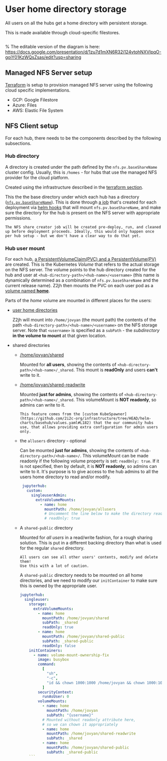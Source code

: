 # User home directory storage

All users on all the hubs get a home directory with persistent storage.

This is made available through cloud-specific filestores.

```{figure} ../../images/infrastructure-storage-layer.png
```

% The editable version of the diagram is here: https://docs.google.com/presentation/d/1zu7d1mXN6R32i124vtohNXVIpqO-goiY01KzWQsZsas/edit?usp=sharing

## Managed NFS Server setup

[Terraform](topic:terraform) is setup to provision managed NFS server using the following cloud specific implementations.

* GCP: Google Filestore
* Azure: Files
* AWS: Elastic File System

## NFS Client setup

For each hub, there needs to be the components described by the following subsections.

### Hub directory

A directory is created under the path defined by the `nfs.pv.baseShareName` cluster config.
Usually, this is `/homes` - for hubs that use the managed NFS provider for the cloud platform.

Created using the infrastructure described in the [terraform section](topic:terraform).


This the the base directory under which each hub has a directory ([`nfs.pv.baseShareName`](https://github.com/2i2c-org/infrastructure/tree/HEAD/helm-charts/basehub/values.yaml#L21)).
This is done through [a job](https://github.com/2i2c-org/infrastructure/tree/HEAD/helm-charts/basehub/templates/nfs-share-creator.yaml) that's created for each deployment via [helm hooks](https://helm.sh/docs/topics/charts_hooks/) that will mount `nfs.pv.baseShareName`, and make sure the directory for the hub is present on the NFS server with appropriate permissions.

  ```{note}
  The NFS share creator job will be created pre-deploy, run, and cleaned up before deployment proceeds. Ideally, this would only happen once per hub setup - but we don't have a clear way to do that yet.
  ```

### Hub user mount

For each hub, [a PersistentVolumeClaim(PVC) and a PersistentVolume(PV)](https://github.com/2i2c-org/infrastructure/tree/HEAD/helm-charts/basehub/templates/nfs.yaml) are created.
This is the Kubernetes *Volume* that refers to the actual storage on the NFS server.
The volume points to the hub directory created for the hub and user at `<hub-directory-path>/<hub-name>/<username>`
(this name is dynamically determined as a combination of `nfs.pv.baseShareName` and the current release name).
Z2jh then mounts the PVC on each user pod as a [volume named **home**](https://github.com/jupyterhub/zero-to-jupyterhub-k8s/tree/HEAD/jupyterhub/files/hub/jupyterhub_config.py#L277).

Parts of the *home* volume are mounted in different places for the users:
   * [user home directories](https://github.com/2i2c-org/infrastructure/tree/HEAD/helm-charts/basehub/values.yaml#L100)

     Z2jh will mount into `/home/jovyan` (the mount path) the contents of the path `<hub-directory-path>/<hub-name>/<username>` on the NFS storage server. Note that `<username>` is specified as a `subPath` - the *subdirectory* **in the volume to mount** at that given location.

   * shared directories
        * [/home/jovyan/shared](https://github.com/2i2c-org/infrastructure/tree/HEAD/helm-charts/basehub/values.yaml#L106-L109)

          Mounted for **all users**, showing the contents of `<hub-directory-path>/<hub-name>/_shared`. This mount is **readOnly** and users **can't** write to it.

        * [/home/jovyan/shared-readwrite](https://github.com/2i2c-org/infrastructure/blob/341b9408fc7a9a60ea81296d8a0e6eee85bd0498/helm-charts/basehub/values.yaml#L65-L68)

          Mounted **just for admins**, showing the contents of `<hub-directory-path>/<hub-name>/_shared`. This volumeMount is **NOT readonly**, so admins can write to it.

          ```{note}
          This feature comes from the [custom KubeSpawner](https://github.com/2i2c-org/infrastructure/tree/HEAD/helm-charts/basehub/values.yaml#L182) that the our community hubs use, that allows providing extra configuration for admin users only.
          ```
        *  the `allusers` directory - optional

           Can be mounted **just for admins**, showing the contents of `<hub-directory-path>/<hub-name>/`. This volumeMount can be made readonly if the following volume property is set: `readOnly: true`.
           If it is not specified, then by default, it is **NOT readonly**, so admins can write to it. It's purpose is to give access to the hub admins to all the users home directory to read and/or modify.

           ```yaml
            jupyterhub:
              custom:
                singleuserAdmin:
                  extraVolumeMounts:
                    - name: home
                      mountPath: /home/jovyan/allusers
                      # Uncomment the line below to make the directory readonly for admins
                      # readOnly: true
            ```

        * A `shared-public` directory

          Mounted for *all users* in a read/write fashion, for a rough sharing
          solution. This is put in a different backing directory than what
          is used for the regular `shared` directory.

          ```{warning}
          All users can see all other users' contents, modify and delete them!
          Use this with a lot of caution.
          ```

          A `shared-public` directory needs to be mounted on all home directories,
          and we need to modify our `initContainer` to make sure this is owned
          by the appropriate user.

          ```yaml
          jupyterhub:
            singleuser:
              storage:
                extraVolumeMounts:
                  - name: home
                    mountPath: /home/jovyan/shared
                    subPath: _shared
                    readOnly: true
                  - name: home
                    mountPath: /home/jovyan/shared-public
                    subPath: _shared-public
                    readOnly: false
              initContainers:
                - name: volume-mount-ownership-fix
                  image: busybox
                  command:
                    [
                      "sh",
                      "-c",
                      "id && chown 1000:1000 /home/jovyan && chown 1000:1000 /home/jovyan/shared-readwrite && chown 1000:1000 /home/jovyan/shared-public && ls -lhd /home/jovyan ",
                    ]
                  securityContext:
                    runAsUser: 0
                  volumeMounts:
                    - name: home
                      mountPath: /home/jovyan
                      subPath: "{username}"
                    # Mounted without readonly attribute here,
                    # so we can chown it appropriately
                    - name: home
                      mountPath: /home/jovyan/shared-readwrite
                      subPath: _shared
                    - name: home
                      mountPath: /home/jovyan/shared-public
                      subPath: _shared-public
              ```
